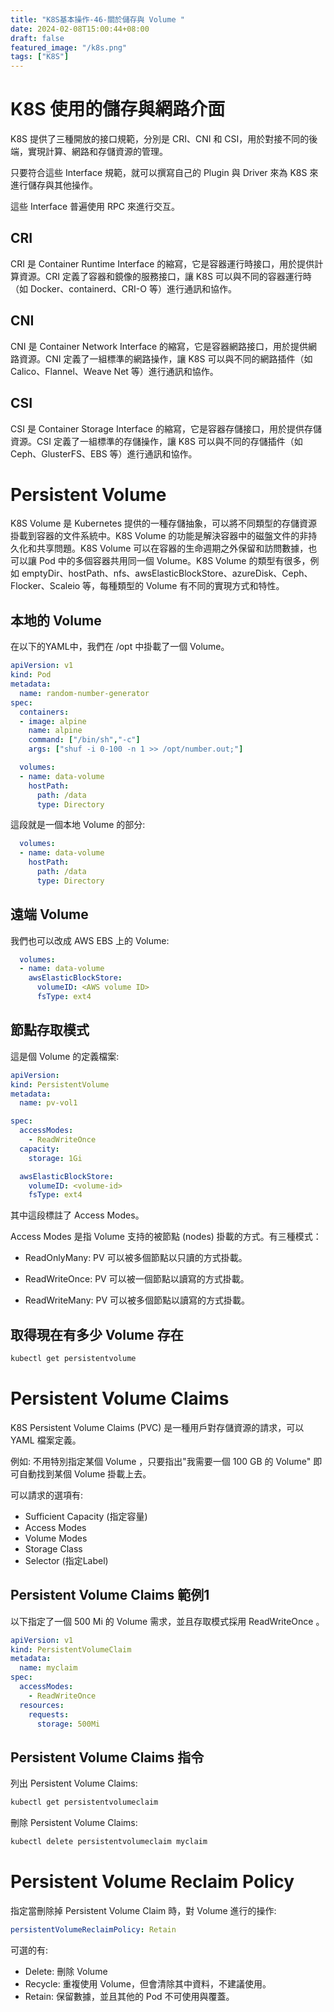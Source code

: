 ```yaml
---
title: "K8S基本操作-46-關於儲存與 Volume "
date: 2024-02-08T15:00:44+08:00
draft: false
featured_image: "/k8s.png"
tags: ["K8S"]
---
```


# K8S 使用的儲存與網路介面

K8S 提供了三種開放的接口規範，分別是 CRI、CNI 和 CSI，用於對接不同的後端，實現計算、網路和存儲資源的管理。

只要符合這些 Interface 規範，就可以撰寫自己的 Plugin 與 Driver 來為 K8S 來進行儲存與其他操作。

這些 Interface 普遍使用 RPC 來進行交互。

## CRI

CRI 是 Container Runtime Interface 的縮寫，它是容器運行時接口，用於提供計算資源。CRI 定義了容器和鏡像的服務接口，讓 K8S 可以與不同的容器運行時（如 Docker、containerd、CRI-O 等）進行通訊和協作。

## CNI

CNI 是 Container Network Interface 的縮寫，它是容器網路接口，用於提供網路資源。CNI 定義了一組標準的網路操作，讓 K8S 可以與不同的網路插件（如 Calico、Flannel、Weave Net 等）進行通訊和協作。

## CSI

CSI 是 Container Storage Interface 的縮寫，它是容器存儲接口，用於提供存儲資源。CSI 定義了一組標準的存儲操作，讓 K8S 可以與不同的存儲插件（如 Ceph、GlusterFS、EBS 等）進行通訊和協作。

# Persistent Volume

K8S Volume 是 Kubernetes 提供的一種存儲抽象，可以將不同類型的存儲資源掛載到容器的文件系統中。K8S Volume 的功能是解決容器中的磁盤文件的非持久化和共享問題。K8S Volume 可以在容器的生命週期之外保留和訪問數據，也可以讓 Pod 中的多個容器共用同一個 Volume。K8S Volume 的類型有很多，例如 emptyDir、hostPath、nfs、awsElasticBlockStore、azureDisk、Ceph、Flocker、Scaleio 等，每種類型的 Volume 有不同的實現方式和特性。

## 本地的 Volume

在以下的YAML中，我們在 /opt 中掛載了一個 Volume。

```yaml
apiVersion: v1
kind: Pod
metadata:
  name: random-number-generator
spec:
  containers:
  - image: alpine
    name: alpine
    command: ["/bin/sh","-c"]
    args: ["shuf -i 0-100 -n 1 >> /opt/number.out;"]

  volumes:
  - name: data-volume
    hostPath:
      path: /data
      type: Directory
```

這段就是一個本地 Volume 的部分:

```yaml
  volumes:
  - name: data-volume
    hostPath:
      path: /data
      type: Directory
```

## 遠端 Volume

我們也可以改成 AWS EBS 上的 Volume:

```yaml
  volumes:
  - name: data-volume
    awsElasticBlockStore:
      volumeID: <AWS volume ID>
      fsType: ext4
```

## 節點存取模式

這是個 Volume 的定義檔案:

```yaml
apiVersion:
kind: PersistentVolume
metadata:
  name: pv-vol1

spec:
  accessModes:
    - ReadWriteOnce
  capacity:
    storage: 1Gi

  awsElasticBlockStore:
    volumeID: <volume-id>
    fsType: ext4
```

其中這段標註了 Access Modes。

Access Modes 是指 Volume 支持的被節點 (nodes) 掛載的方式。有三種模式：

* ReadOnlyMany: PV 可以被多個節點以只讀的方式掛載。

* ReadWriteOnce: PV 可以被一個節點以讀寫的方式掛載。

* ReadWriteMany: PV 可以被多個節點以讀寫的方式掛載。

## 取得現在有多少 Volume 存在

```bash
kubectl get persistentvolume
```

# Persistent Volume Claims

K8S Persistent Volume Claims (PVC) 是一種用戶對存儲資源的請求，可以  YAML 檔案定義。

例如: 不用特別指定某個 Volume ，只要指出"我需要一個 100 GB 的 Volume" 即可自動找到某個 Volume 掛載上去。

可以請求的選項有:

* Sufficient Capacity (指定容量)
* Access Modes
* Volume Modes
* Storage Class
* Selector (指定Label)

## Persistent Volume Claims 範例1

以下指定了一個 500 Mi 的 Volume 需求，並且存取模式採用 ReadWriteOnce 。

```yaml
apiVersion: v1
kind: PersistentVolumeClaim
metadata:
  name: myclaim
spec:
  accessModes:
    - ReadWriteOnce
  resources:
    requests:
      storage: 500Mi
```

## Persistent Volume Claims 指令

列出 Persistent Volume Claims:

```bash
kubectl get persistentvolumeclaim
```

刪除 Persistent Volume Claims:

```bash
kubectl delete persistentvolumeclaim myclaim
```


# Persistent Volume Reclaim Policy

指定當刪除掉 Persistent Volume Claim 時，對 Volume 進行的操作:

```yaml
persistentVolumeReclaimPolicy: Retain
```

可選的有:

* Delete: 刪除 Volume
* Recycle: 重複使用 Volume，但會清除其中資料，不建議使用。
* Retain: 保留數據，並且其他的 Pod 不可使用與覆蓋。